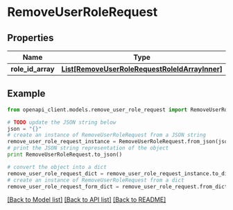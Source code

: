 # RemoveUserRoleRequest


## Properties
Name | Type | Description | Notes
------------ | ------------- | ------------- | -------------
**role_id_array** | [**List[RemoveUserRoleRequestRoleIdArrayInner]**](RemoveUserRoleRequestRoleIdArrayInner.md) |  | 

## Example

```python
from openapi_client.models.remove_user_role_request import RemoveUserRoleRequest

# TODO update the JSON string below
json = "{}"
# create an instance of RemoveUserRoleRequest from a JSON string
remove_user_role_request_instance = RemoveUserRoleRequest.from_json(json)
# print the JSON string representation of the object
print RemoveUserRoleRequest.to_json()

# convert the object into a dict
remove_user_role_request_dict = remove_user_role_request_instance.to_dict()
# create an instance of RemoveUserRoleRequest from a dict
remove_user_role_request_form_dict = remove_user_role_request.from_dict(remove_user_role_request_dict)
```
[[Back to Model list]](../README.md#documentation-for-models) [[Back to API list]](../README.md#documentation-for-api-endpoints) [[Back to README]](../README.md)


